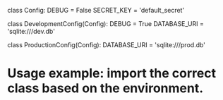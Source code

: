 class Config:
    DEBUG = False
    SECRET_KEY = 'default_secret'

class DevelopmentConfig(Config):
    DEBUG = True
    DATABASE_URI = 'sqlite:///dev.db'

class ProductionConfig(Config):
    DATABASE_URI = 'sqlite:///prod.db'

# Usage example: import the correct class based on the environment.